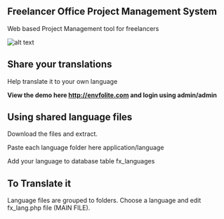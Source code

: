 Freelancer Office Project Management System
--------------------

Web based Project Management tool for freelancers

![alt text](https://image-cc.s3.envato.com/files/168302176/_item_preview_175.jpg "Freelancer Office Project Manager")

Share your translations
--------------------
Help translate it to your own language

**View the demo here http://envfolite.com and login using admin/admin**

Using shared language files
--------------------
Download the files and extract.

Paste each language folder here application/language

Add your language to database table fx_languages

To Translate it
--------------------
Language files are grouped to folders. 
Choose a language and edit fx_lang.php file (MAIN FILE).
